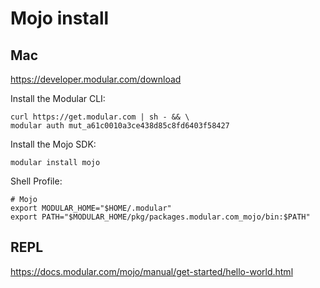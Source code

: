 # Mojo install

## Mac

https://developer.modular.com/download

Install the Modular CLI:

```
curl https://get.modular.com | sh - && \
modular auth mut_a61c0010a3ce438d85c8fd6403f58427
```

Install the Mojo SDK:

```
modular install mojo
```

Shell Profile:

```
# Mojo
export MODULAR_HOME="$HOME/.modular"
export PATH="$MODULAR_HOME/pkg/packages.modular.com_mojo/bin:$PATH"
```

## REPL

https://docs.modular.com/mojo/manual/get-started/hello-world.html
